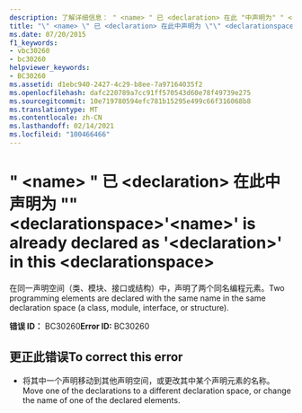 ```yaml
---
description: 了解详细信息： " <name> " 已 <declaration> 在此 "中声明为" " <declarationspace>
title: "\" <name> \" 已 <declaration> 在此中声明为 \"\" <declarationspace>"
ms.date: 07/20/2015
f1_keywords:
- vbc30260
- bc30260
helpviewer_keywords:
- BC30260
ms.assetid: d1ebc940-2427-4c29-b8ee-7a97164035f2
ms.openlocfilehash: dafc220789a7cc91ff570543d60e78f49739e275
ms.sourcegitcommit: 10e719780594efc781b15295e499c66f316068b8
ms.translationtype: MT
ms.contentlocale: zh-CN
ms.lasthandoff: 02/14/2021
ms.locfileid: "100466466"
---
```

# <a name="name-is-already-declared-as-declaration-in-this-declarationspace"></a><span data-ttu-id="98102-103">" \<name> " 已 \<declaration> 在此中声明为 "" \<declarationspace></span><span class="sxs-lookup"><span data-stu-id="98102-103">'\<name>' is already declared as '\<declaration>' in this \<declarationspace></span></span>

<span data-ttu-id="98102-104">在同一声明空间（类、模块、接口或结构）中，声明了两个同名编程元素。</span><span class="sxs-lookup"><span data-stu-id="98102-104">Two programming elements are declared with the same name in the same declaration space (a class, module, interface, or structure).</span></span>  
  
 <span data-ttu-id="98102-105">**错误 ID：** BC30260</span><span class="sxs-lookup"><span data-stu-id="98102-105">**Error ID:** BC30260</span></span>  
  
## <a name="to-correct-this-error"></a><span data-ttu-id="98102-106">更正此错误</span><span class="sxs-lookup"><span data-stu-id="98102-106">To correct this error</span></span>  
  
- <span data-ttu-id="98102-107">将其中一个声明移动到其他声明空间，或更改其中某个声明元素的名称。</span><span class="sxs-lookup"><span data-stu-id="98102-107">Move one of the declarations to a different declaration space, or change the name of one of the declared elements.</span></span>
